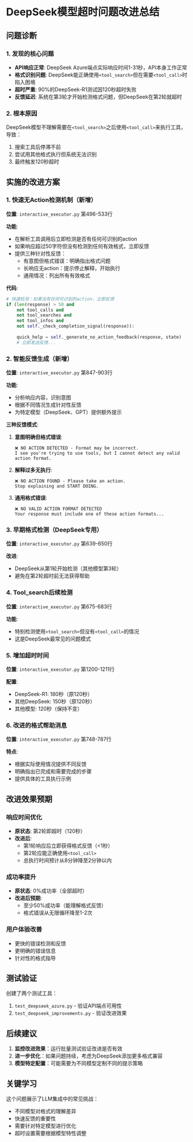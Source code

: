 # DeepSeek模型超时问题改进总结

## 问题诊断

### 1. 发现的核心问题
- **API响应正常**: DeepSeek Azure端点实际响应时间1-31秒，API本身工作正常
- **格式识别问题**: DeepSeek能正确使用`<tool_search>`但在需要`<tool_call>`时陷入困境
- **超时严重**: 90%的DeepSeek-R1测试因120秒超时失败
- **反馈延迟**: 系统在第3轮才开始检测格式问题，但DeepSeek在第2轮就超时

### 2. 根本原因
DeepSeek模型不理解需要在`<tool_search>`之后使用`<tool_call>`来执行工具，导致：
1. 搜索工具后停滞不前
2. 尝试用其他格式执行但系统无法识别
3. 最终触发120秒超时

## 实施的改进方案

### 1. 快速无Action检测机制（新增）
**位置**: `interactive_executor.py` 第496-533行

**功能**: 
- 在解析工具调用后立即检测是否有任何可识别的action
- 如果响应超过50字符但没有检测到任何有效格式，立即反馈
- 提供三种针对性反馈：
  - 有意图但格式错误：明确指出格式问题
  - 长响应无action：提示停止解释，开始执行
  - 通用情况：列出所有有效格式

**代码**:
```python
# 快速检测：如果没有任何可识别的action，立即反馈
if (len(response) > 50 and 
    not tool_calls and 
    not tool_searches and 
    not tool_infos and
    not self._check_completion_signal(response)):
    
    quick_help = self._generate_no_action_feedback(response, state)
    # 立即发送反馈...
```

### 2. 智能反馈生成（新增）
**位置**: `interactive_executor.py` 第847-903行

**功能**:
- 分析响应内容，识别意图
- 根据不同情况生成针对性反馈
- 为特定模型（DeepSeek、GPT）提供额外提示

**三种反馈模式**:
1. **意图明确但格式错误**:
   ```
   ❌ NO ACTION DETECTED - Format may be incorrect.
   I see you're trying to use tools, but I cannot detect any valid action format.
   ```

2. **解释过多无执行**:
   ```
   ❌ NO ACTION FOUND - Please take an action.
   Stop explaining and START DOING.
   ```

3. **通用格式错误**:
   ```
   ❌ NO VALID ACTION FORMAT DETECTED
   Your response must include one of these action formats...
   ```

### 3. 早期格式检测（DeepSeek专用）
**位置**: `interactive_executor.py` 第639-650行

**改进**:
- DeepSeek从第1轮开始检测（其他模型第3轮）
- 避免在第2轮超时前无法获得帮助

### 4. Tool_search后续检测
**位置**: `interactive_executor.py` 第675-683行

**功能**:
- 特别检测使用`<tool_search>`但没有`<tool_call>`的情况
- 这是DeepSeek最常见的问题模式

### 5. 增加超时时间
**位置**: `interactive_executor.py` 第1200-1211行

**配置**:
- DeepSeek-R1: 180秒（原120秒）
- 其他DeepSeek: 150秒（原120秒）
- 其他模型: 120秒（保持不变）

### 6. 改进的格式帮助消息
**位置**: `interactive_executor.py` 第748-787行

**特点**:
- 根据实际使用情况提供不同反馈
- 明确指出已完成和需要完成的步骤
- 提供具体的工具执行示例

## 改进效果预期

### 响应时间优化
- **原状态**: 第2轮即超时（120秒）
- **改进后**: 
  - 第1轮响应后立即获得格式反馈（<1秒）
  - 第2轮应能正确使用`<tool_call>`
  - 总执行时间预计从8分钟降至2分钟以内

### 成功率提升
- **原状态**: 0%成功率（全部超时）
- **改进后预期**: 
  - 至少50%成功率（能理解格式反馈）
  - 格式错误从无限循环降至1-2次

### 用户体验改善
- 更快的错误检测和反馈
- 更明确的错误信息
- 针对性的格式指导

## 测试验证

创建了两个测试工具：
1. `test_deepseek_azure.py` - 验证API端点可用性
2. `test_deepseek_improvements.py` - 验证改进效果

## 后续建议

1. **监控改进效果**：运行批量测试验证改进是否有效
2. **进一步优化**：如果问题持续，考虑为DeepSeek添加更多格式兼容
3. **模型特定配置**：可能需要为不同模型定制不同的提示策略

## 关键学习

这个问题展示了LLM集成中的常见挑战：
- 不同模型对格式的理解差异
- 快速反馈的重要性
- 需要针对特定模型进行优化
- 超时设置需要根据模型特性调整